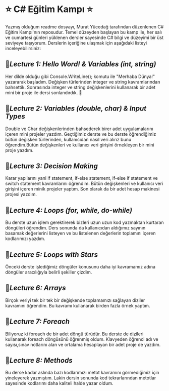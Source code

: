 # ⭐ **C# Eğitim Kampı** ⭐

Yazmış olduğum readme dosyayı, Murat Yücedağ tarafından düzenlenen C# Eğitim Kampı'nın reposudur. Temel düzeyden başlayan bu kamp ile, her salı ve cumartesi günleri yüklenen dersler sayesinde C# bilgi ve düzeyimi bir üst seviyeye taşıyorum. Derslerin içeriğine ulaşmak için aşağıdaki listeyi inceleyebilirsiniz:

## 🌻***Lecture 1: Hello Word! & Variables (int, string)***

Her dilde olduğu gibi Console.WriteLine(); komutu ile "Merhaba Dünya!" yazararak başladım. Değişken türlerinden integer ve string kavramlarından bahsettik. Sonrasında integer ve string değişkenlerini kullanarak bir adet mini bir proje ile dersi sonlandırdık. 📝

## 🌻***Lecture 2: Variables (double, char) & Input Types***

Double ve Char değişkenlerinden bahsederek birer adet uygulamalarını içeren mini projeler yazdım. Geçtiğimiz derste ve bu derste öğrendiğimiz bütün değişken türlerinden, kullanıcıdan nasıl veri alırız bunu öğrendim.Bütün değişkenleri ve kullanıcı veri girişini örnekleyen bir mini proje yazdım. 

## 🌻***Lecture 3: Decision Making***
Karar yapılarını yani if statement, if-else statement, if-else if statement ve switch statement kavramlarını öğrendim. Bütün değişkenleri ve kullanıcı veri girişini içeren minik projeler yaptım. Son olarak da bir adet hesap makinesi projesi yazdım.

## 🌻***Lecture 4: Loops (for, while, do-while)***
Bu derste uzun işlem gerektirerek bizleri uzun uzun kod yazmaktan kurtaran döngüleri öğrendim. Ders sonunda da kullanıcıdan aldığımız sayının basamak değerlerini listeyen ve bu listelenen değerlerin toplamını içeren kodlarımızı yazdım.

## 🌻***Lecture 5: Loops with Stars***
Önceki derste işlediğimiz döngüler konusunu daha iyi kavramamız adına döngüler aracılığıyla belirli şekiller çizdim.

## 🌻***Lecture 6: Arrays***
Birçok veriyi tek bir tek bir değişkende toplamamızı sağlayan diziler kavramını öğrendim. Bu kavramı kullanarak birden fazla örnek yaptım.

## 🌻***Lecture 7: Foreach***
Biliyoruz ki foreach de bir adet döngü türüdür. Bu derste de dizileri kullanarak foreach döngüsünü öğrenmiş oldum. Klavyeden öğrenci adı ve sayısı,sınav notlarını alan ve ortalama hesaplayan bir adet proje de yazdım.

## 🌻***Lecture 8: Methods***
Bu derse kadar aslında bazı kodlarımızı metot kavramını görmediğimiz için yineleyerek yazmıştım. Lakin dersin sonunda kod tekrarlarından metotlar sayesinde kodlarımı daha kaliteli halde yazar oldum.
